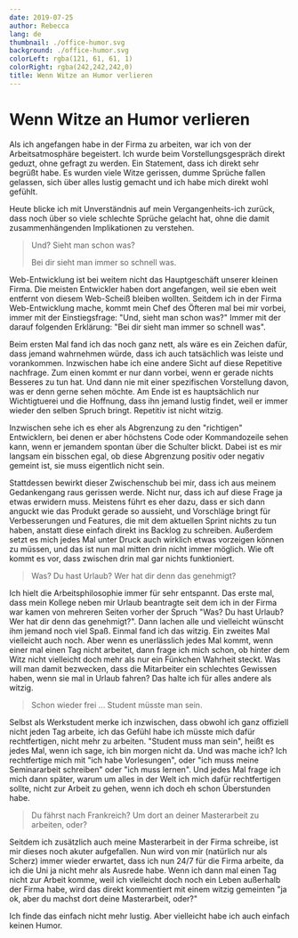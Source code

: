 ```yaml
---
date: 2019-07-25
author: Rebecca
lang: de
thumbnail: ./office-humor.svg
background: ./office-humor.svg
colorLeft: rgba(121, 61, 61, 1)
colorRight: rgba(242,242,242,0)
title: Wenn Witze an Humor verlieren
---
```


# Wenn Witze an Humor verlieren

Als ich angefangen habe in der Firma zu arbeiten, war ich von der Arbeitsatmosphäre begeistert. Ich wurde beim Vorstellungsgespräch direkt geduzt, ohne gefragt zu werden. Ein Statement, dass ich direkt sehr begrüßt habe. Es wurden viele Witze gerissen, dumme Sprüche fallen gelassen, sich über alles lustig gemacht und ich habe mich direkt wohl gefühlt. 

Heute blicke ich mit Unverständnis auf mein Vergangenheits-ich zurück, dass noch über so viele schlechte Sprüche gelacht hat, ohne die damit zusammenhängenden Implikationen zu verstehen. 

> Und? Sieht man schon was?
>  
> Bei dir sieht man immer so schnell was.

Web-Entwicklung ist bei weitem nicht das Hauptgeschäft unserer kleinen Firma. Die meisten Entwickler haben dort angefangen, weil sie eben weit entfernt von diesem Web-Scheiß bleiben wollten. Seitdem ich in der Firma Web-Entwicklung mache, kommt mein Chef des Öfteren mal bei mir vorbei, immer mit der Einstiegsfrage: "Und, sieht man schon was?" Immer mit der darauf folgenden Erklärung: "Bei dir sieht man immer so schnell was". 

Beim ersten Mal fand ich das noch ganz nett, als wäre es ein Zeichen dafür, dass jemand wahrnehmen würde, dass ich auch tatsächlich was leiste und vorankommen. Inzwischen habe ich eine andere Sicht auf diese Repetitive nachfrage. Zum einen kommt er nur dann vorbei, wenn er gerade nichts Besseres zu tun hat. Und dann nie mit einer spezifischen Vorstellung davon, was er denn gerne sehen möchte. Am Ende ist es hauptsächlich nur Wichtigtuerei und die Hoffnung, dass ihn jemand lustig findet, weil er immer wieder den selben Spruch bringt. Repetitiv ist nicht witzig. 

Inzwischen sehe ich es eher als Abgrenzung zu den "richtigen" Entwicklern, bei denen er aber höchstens Code oder Kommandozeile sehen kann, wenn er jemandem spontan über die Schulter blickt. Dabei ist es mir langsam ein bisschen egal, ob diese Abgrenzung positiv oder negativ gemeint ist, sie muss eigentlich nicht sein. 

Stattdessen bewirkt dieser Zwischenschub bei mir, dass ich aus meinem Gedankengang raus gerissen werde. Nicht nur, dass ich auf diese Frage ja etwas erwidern muss. Meistens führt es eher dazu, dass er sich dann anguckt wie das Produkt gerade so aussieht, und Vorschläge bringt für Verbesserungen und Features, die mit dem aktuellen Sprint nichts zu tun haben, anstatt diese einfach direkt ins Backlog zu schreiben. Außerdem setzt es mich jedes Mal unter Druck auch wirklich etwas vorzeigen können zu müssen, und das ist nun mal mitten drin nicht immer möglich. Wie oft kommt es vor, dass zwischen drin mal gar nichts funktioniert.

> Was? Du hast Urlaub? Wer hat dir denn das genehmigt?

Ich hielt die Arbeitsphilosophie immer für sehr entspannt. Das erste mal, dass mein Kollege neben mir Urlaub beantragte seit dem ich in der Firma war kamen von mehreren Seiten vorher der Spruch "Was? Du hast Urlaub? Wer hat dir denn das genehmigt?". Dann lachen alle und vielleicht wünscht ihm jemand noch viel Spaß. Einmal fand ich das witzig. Ein zweites Mal vielleicht auch noch. Aber wenn es unerlässlich jedes Mal kommt, wenn einer mal einen Tag nicht arbeitet, dann frage ich mich schon, ob hinter dem Witz nicht vielleicht doch mehr als nur ein Fünkchen Wahrheit steckt. Was will man damit bezwecken, dass die Mitarbeiter ein schlechtes Gewissen haben, wenn sie mal in Urlaub fahren? Das halte ich für alles andere als witzig.

> Schon wieder frei ... Student müsste man sein.

Selbst als Werkstudent merke ich inzwischen, dass obwohl ich ganz offiziell nicht jeden Tag arbeite, ich das Gefühl habe ich müsste mich dafür rechtfertigen, nicht mehr zu arbeiten. "Student muss man sein", heißt es jedes Mal, wenn ich sage, ich bin morgen nicht da. Und was mache ich? Ich rechtfertige mich mit "ich habe Vorlesungen", oder "ich muss meine Seminararbeit schreiben" oder "ich muss lernen". Und jedes Mal frage ich mich dann später, warum um alles in der Welt ich mich dafür rechtfertigen sollte, nicht zur Arbeit zu gehen, wenn ich doch eh schon Überstunden habe. 

> Du fährst nach Frankreich? Um dort an deiner Masterarbeit zu arbeiten, oder?
 
Seitdem ich zusätzlich auch meine Masterarbeit in der Firma schreibe, ist mir dieses noch akuter aufgefallen. Nun wird von mir (natürlich nur als Scherz) immer wieder erwartet, dass ich nun 24/7 für die Firma arbeite, da ich die Uni ja nicht mehr als Ausrede habe. Wenn ich dann mal einen Tag nicht zur Arbeit komme, weil ich vielleicht doch noch ein Leben außerhalb der Firma habe, wird das direkt kommentiert mit einem witzig gemeinten "ja ok, aber du machst dort deine Masterarbeit, oder?" 

Ich finde das einfach nicht mehr lustig. Aber vielleicht habe ich auch einfach keinen Humor. 